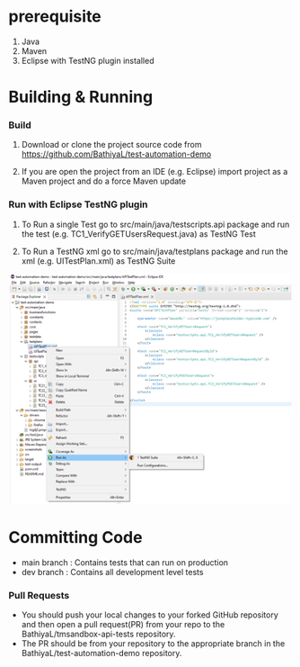 prerequisite
==================================
1. Java
2. Maven
3. Eclipse with TestNG plugin installed

Building & Running
==================================
### Build
 1. Download or clone the project source code from https://github.com/BathiyaL/test-automation-demo

 2. If you are open the project from an IDE (e.g. Eclipse) import project as a Maven project and do a force Maven update

### Run with Eclipse TestNG plugin

1. To Run a single Test go to src/main/java/testscripts.api package and run the test (e.g. TC1_VerifyGETUsersRequest.java) as TestNG Test

2. To Run a TestNG xml go to src/main/java/testplans package and run the xml (e.g. UITestPlan.xml) as TestNG Suite

![screenshot](screenshots/RunTestNG.PNG)


Committing Code
==================================
- main branch : Contains tests that can run on production
- dev branch : Contains all development level tests

### Pull Requests
- You should push your local changes to your forked GitHub repository and then open a pull request(PR) from your repo to the BathiyaL/tmsandbox-api-tests repository.
- The PR should be from your repository to the appropriate branch in the BathiyaL/test-automation-demo repository.

